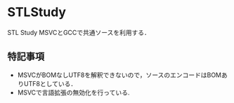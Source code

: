 # STLStudy
STL Study
MSVCとGCCで共通ソースを利用する．

## 特記事項
- MSVCがBOMなしUTF8を解釈できないので，ソースのエンコードはBOMありUTF8としている．
- MSVCで言語拡張の無効化を行っている.
